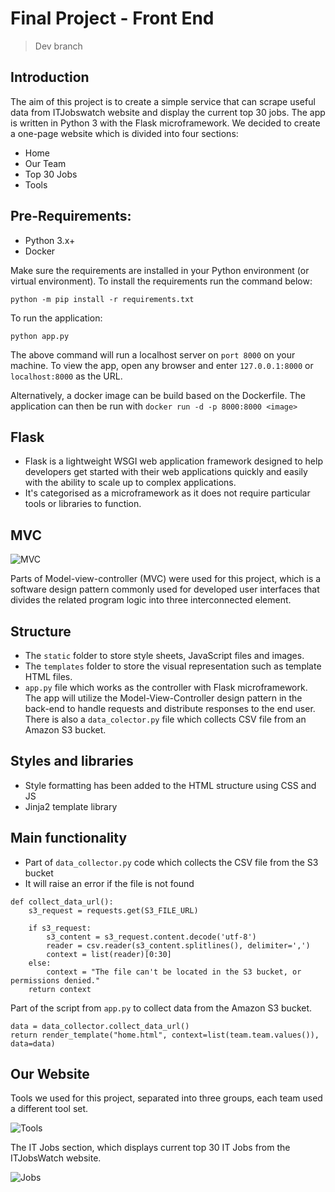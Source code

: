 # Final Project - Front End

> Dev branch

## Introduction
The aim of this project is to create a simple service that can scrape useful data from ITJobswatch website and display the current top 30 jobs. The app is written in Python 3 with the Flask microframework. We decided to create a one-page website which is divided into four sections:
- Home
- Our Team
- Top 30 Jobs
- Tools

## Pre-Requirements:
- Python 3.x+
- Docker

Make sure the requirements are installed in your Python environment (or virtual environment). To install the requirements run the command below:
```
python -m pip install -r requirements.txt
```

To run the application:
```
python app.py
```
The above command will run a localhost server on `port 8000` on your machine. To view the app, open any browser and enter `127.0.0.1:8000` or `localhost:8000` as the URL.

Alternatively, a docker image can be build based on the Dockerfile. The application can then be run with `docker run -d -p 8000:8000 <image>`


## Flask
- Flask is a lightweight WSGI web application framework designed to help developers get started with their web applications quickly and easily with the ability to scale up to complex applications.
- It's categorised as a microframework as it does not require particular tools or libraries to function.

## MVC
![MVC](media/mvc.png)

Parts of Model-view-controller (MVC) were used for this project, which is a software design pattern commonly used for developed user interfaces that divides the related program logic into three interconnected element.

## Structure
- The `static` folder to store style sheets, JavaScript files and images.
- The `templates` folder to store the visual representation such as template HTML files.
- `app.py` file which works as the controller with Flask microframework. The app will utilize the Model-View-Controller design pattern in the back-end to handle requests and distribute responses to the end user. There is also a `data_colector.py` file which collects CSV file from an Amazon S3 bucket. 

## Styles and libraries
- Style formatting has been added to the HTML structure using CSS and JS
- Jinja2 template library

## Main functionality
- Part of `data_collector.py` code which collects the CSV file from the S3 bucket
- It will raise an error if the file is not found
```
def collect_data_url():
    s3_request = requests.get(S3_FILE_URL)

    if s3_request: 
        s3_content = s3_request.content.decode('utf-8')
        reader = csv.reader(s3_content.splitlines(), delimiter=',')
        context = list(reader)[0:30]
    else:
        context = "The file can't be located in the S3 bucket, or permissions denied."
    return context
```


Part of the script from `app.py` to collect data from the Amazon S3 bucket. 
```
data = data_collector.collect_data_url()
return render_template("home.html", context=list(team.team.values()), data=data)
```

## Our Website
Tools we used for this project, separated into three groups, each team used a different tool set.   

![Tools](media/tools.PNG)

The IT Jobs section, which displays current top 30 IT Jobs from the ITJobsWatch website.   

![Jobs](media/30jobs.PNG)

